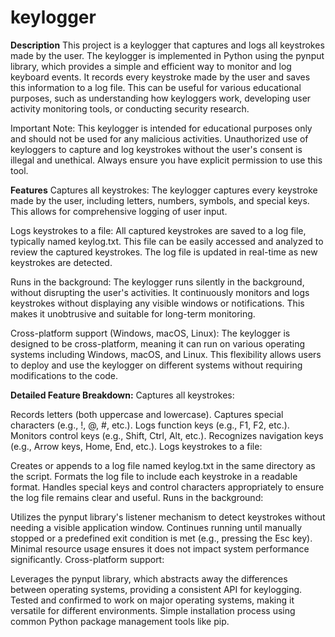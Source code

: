 # keylogger
**Description**
This project is a keylogger that captures and logs all keystrokes made by the user. The keylogger is implemented in Python using the pynput library, which provides a simple and efficient way to monitor and log keyboard events. It records every keystroke made by the user and saves this information to a log file. This can be useful for various educational purposes, such as understanding how keyloggers work, developing user activity monitoring tools, or conducting security research.

Important Note: This keylogger is intended for educational purposes only and should not be used for any malicious activities. Unauthorized use of keyloggers to capture and log keystrokes without the user's consent is illegal and unethical. Always ensure you have explicit permission to use this tool.

**Features**
Captures all keystrokes:
The keylogger captures every keystroke made by the user, including letters, numbers, symbols, and special keys. This allows for comprehensive logging of user input.

Logs keystrokes to a file:
All captured keystrokes are saved to a log file, typically named keylog.txt. This file can be easily accessed and analyzed to review the captured keystrokes. The log file is updated in real-time as new keystrokes are detected.

Runs in the background:
The keylogger runs silently in the background, without disrupting the user's activities. It continuously monitors and logs keystrokes without displaying any visible windows or notifications. This makes it unobtrusive and suitable for long-term monitoring.

Cross-platform support (Windows, macOS, Linux):
The keylogger is designed to be cross-platform, meaning it can run on various operating systems including Windows, macOS, and Linux. This flexibility allows users to deploy and use the keylogger on different systems without requiring modifications to the code.

**Detailed Feature Breakdown:**
Captures all keystrokes:

Records letters (both uppercase and lowercase).
Captures special characters (e.g., !, @, #, etc.).
Logs function keys (e.g., F1, F2, etc.).
Monitors control keys (e.g., Shift, Ctrl, Alt, etc.).
Recognizes navigation keys (e.g., Arrow keys, Home, End, etc.).
Logs keystrokes to a file:

Creates or appends to a log file named keylog.txt in the same directory as the script.
Formats the log file to include each keystroke in a readable format.
Handles special keys and control characters appropriately to ensure the log file remains clear and useful.
Runs in the background:

Utilizes the pynput library's listener mechanism to detect keystrokes without needing a visible application window.
Continues running until manually stopped or a predefined exit condition is met (e.g., pressing the Esc key).
Minimal resource usage ensures it does not impact system performance significantly.
Cross-platform support:

Leverages the pynput library, which abstracts away the differences between operating systems, providing a consistent API for keylogging.
Tested and confirmed to work on major operating systems, making it versatile for different environments.
Simple installation process using common Python package management tools like pip.
